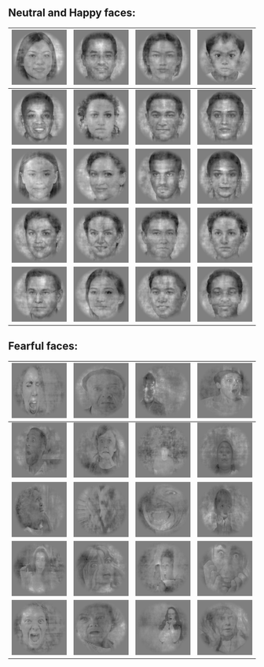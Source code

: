 

## Neutral and Happy faces:

![\Delta](../images/im0.png) | ![](../images/im1.png) | ![](../images/im2.png) | ![](../images/im3.png)
-------------------- | -------------------- | -------------------- | --------------------
![](../images/im4.png) | ![](../images/im5.png) | ![](../images/im6.png) | ![](../images/im7.png)
![](../images/im8.png) | ![](../images/im9.png) | ![](../images/im10.png) | ![](../images/im11.png)
![](../images/im12.png) | ![](../images/im13.png) | ![](../images/im14.png) | ![](../images/im15.png)
![](../images/im16.png) | ![](../images/im17.png) | ![](../images/im18.png) | ![](../images/im19.png)


## Fearful faces:

![](../images/im82.png) | ![](../images/im83.png) | ![](../images/im84.png) | ![](../images/im85.png)
-------------------- | -------------------- | -------------------- | --------------------
![](../images/im86.png) | ![](../images/im87.png) | ![](../images/im88.png) | ![](../images/im89.png)
![](../images/im90.png) | ![](../images/im91.png) | ![](../images/im92.png) | ![](../images/im93.png)
![](../images/im94.png) | ![](../images/im95.png) | ![](../images/im96.png) | ![](../images/im97.png)
![](../images/im98.png) | ![](../images/im99.png) | ![](../images/im100.png) | ![](../images/im101.png)


